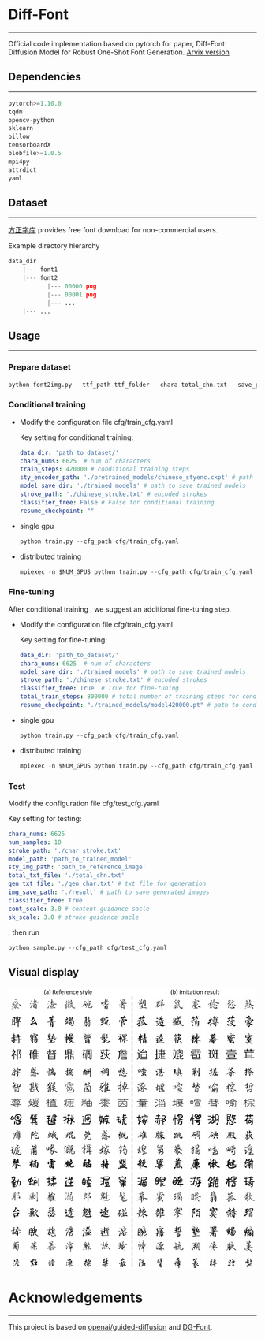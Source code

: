 # Diff-Font

------

Official code implementation based on pytorch for paper, Diff-Font: Diffusion Model for Robust One-Shot Font Generation.  [Arvix version](https://arxiv.org/pdf/2212.05895.pdf)



## Dependencies

------

```python
pytorch>=1.10.0
tqdm
opencv-python
sklearn
pillow
tensorboardX
blobfile>=1.0.5
mpi4py
attrdict
yaml
```



## Dataset

------

[方正字库](https://www.foundertype.com/index.php/FindFont/index) provides free font download for non-commercial users.

Example directory hierarchy

```python
data_dir
    |--- font1
    |--- font2
           |--- 00000.png
           |--- 00001.png
           |--- ...
    |--- ...
```



## Usage

------

### Prepare dataset

```python
python font2img.py --ttf_path ttf_folder --chara total_chn.txt --save_path save_folder --img_size 80 --chara_size 60
```

### Conditional training

- Modify the configuration file cfg/train_cfg.yaml

  Key setting for conditional training:

  ```yaml
  data_dir: 'path_to_dataset/'
  chara_nums: 6625  # num of characters
  train_steps: 420000 # conditional training steps
  sty_encoder_path: './pretrained_models/chinese_styenc.ckpt' # path to pre-trained style encoder
  model_save_dir: './trained_models' # path to save trained models
  stroke_path: './chinese_stroke.txt' # encoded strokes
  classifier_free: False # False for conditional training
  resume_checkpoint: ""
  ```

- single gpu

  ```python
  python train.py --cfg_path cfg/train_cfg.yaml
  ```

- distributed training

  ```python
  mpiexec -n $NUM_GPUS python train.py --cfg_path cfg/train_cfg.yaml
  ```

### Fine-tuning

After conditional training , we suggest an additional fine-tuning step.

- Modify the configuration file cfg/train_cfg.yaml

  Key setting for fine-tuning:

  ```yaml
  data_dir: 'path_to_dataset/'
  chara_nums: 6625  # num of characters
  model_save_dir: './trained_models' # path to save trained models
  stroke_path: './chinese_stroke.txt' # encoded strokes
  classifier_free: True  # True for fine-tuning
  total_train_steps: 800000 # total number of training steps for conditional training and fine-tuning
  resume_checkpoint: "./trained_models/model420000.pt" # path to conditional trained model, required for fine-tuning
  ```

- single gpu

  ```python
  python train.py --cfg_path cfg/train_cfg.yaml
  ```

- distributed training

  ```python
  mpiexec -n $NUM_GPUS python train.py --cfg_path cfg/train_cfg.yaml
  ```

### Test

Modify the configuration file cfg/test_cfg.yaml

Key setting for testing:

```yaml
chara_nums: 6625
num_samples: 10
stroke_path: './char_stroke.txt'
model_path: 'path_to_trained_model'
sty_img_path: 'path_to_reference_image'
total_txt_file: './total_chn.txt'
gen_txt_file: './gen_char.txt' # txt file for generation
img_save_path: './result' # path to save generated images
classifier_free: True 
cont_scale: 3.0 # content guidance sacle
sk_scale: 3.0 # stroke guidance sacle
```

, then run

```python
python sample.py --cfg_path cfg/test_cfg.yaml
```



## Visual display

![](.\result_img\result.png)



# Acknowledgements

------

This project is based on [openai/guided-diffusion](https://github.com/openai/guided-diffusion) and [DG-Font](https://github.com/ecnuycxie/DG-Font).
